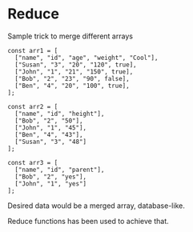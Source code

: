 # Reduce

Sample trick to merge different arrays

```
const arr1 = [
  ["name", "id", "age", "weight", "Cool"],
  ["Susan", "3", "20", "120", true],
  ["John", "1", "21", "150", true],
  ["Bob", "2", "23", "90", false],
  ["Ben", "4", "20", "100", true],
];

const arr2 = [
  ["name", "id", "height"],
  ["Bob", "2", "50"],
  ["John", "1", "45"],
  ["Ben", "4", "43"],
  ["Susan", "3", "48"]
];

const arr3 = [
  ["name", "id", "parent"],
  ["Bob", "2", "yes"],
  ["John", "1", "yes"]
];
```

Desired data would be a merged array, database-like.

Reduce functions has been used to achieve that.
